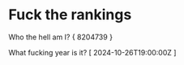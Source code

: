 # Fuck the rankings

Who the hell am I?
{ 8204739 }

What fucking year is it?
[ 2024-10-26T19:00:00Z ]
